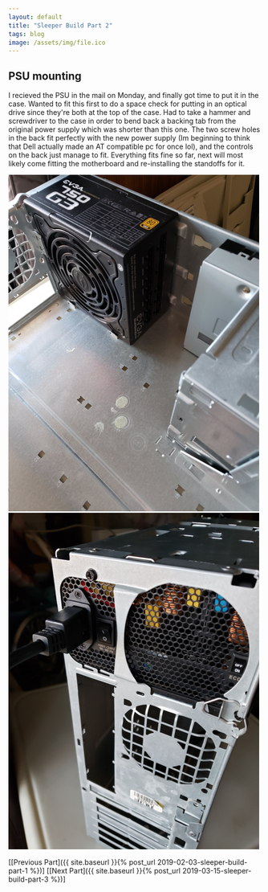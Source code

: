 ```yaml
---
layout: default
title: "Sleeper Build Part 2"
tags: blog
image: /assets/img/file.ico
---
```


## PSU mounting

I recieved the PSU in the mail on Monday, and finally got time to put it in the case. Wanted to fit this first to do a space check for putting in an optical drive since they're both at the top of the case. Had to take a hammer and screwdriver to the case in order to bend back a backing tab from the original power supply which was shorter than this one. The two screw holes in the back fit perfectly with the new power supply (Im beginning to think that Dell actually made an AT compatible pc for once lol), and the controls on the back just manage to fit. Everything fits fine so far, next will most likely come fitting the motherboard and re-installing the standoffs for it.

![Case fitting](/images/sleeper-pc/2/in-case.png)
![Rear view](/images/sleeper-pc/2/back-view.png)

[[Previous Part]({{ site.baseurl }}{% post_url 2019-02-03-sleeper-build-part-1 %})] [[Next Part]({{ site.baseurl }}{% post_url 2019-03-15-sleeper-build-part-3 %})]

